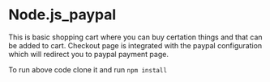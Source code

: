 
# Node.js_paypal

This is basic shopping cart where you can buy certation things and that can be added to cart.
Checkout page is integrated with the paypal configuration which will redirect you to paypal payment page.


To run  above code clone it and run
`npm install`
